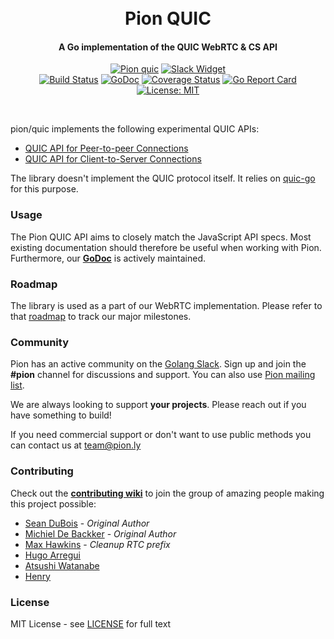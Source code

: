 <h1 align="center">
  <br>
  Pion QUIC
  <br>
</h1>
<h4 align="center">A Go implementation of the QUIC WebRTC & CS API</h4>
<p align="center">
  <a href="https://pion.ly"><img src="https://img.shields.io/badge/pion-webrtc-gray.svg?longCache=true&colorB=brightgreen" alt="Pion quic"></a>
  <!--<a href="https://sourcegraph.com/github.com/mudutv/webrtc?badge"><img src="https://sourcegraph.com/github.com/mudutv/webrtc/-/badge.svg" alt="Sourcegraph Widget"></a>-->
  <a href="https://pion.ly/slack"><img src="https://img.shields.io/badge/join-us%20on%20slack-gray.svg?longCache=true&logo=slack&colorB=brightgreen" alt="Slack Widget"></a>
  <br>
  <a href="https://travis-ci.org/mudutv/quic"><img src="https://travis-ci.org/mudutv/quic.svg?branch=master" alt="Build Status"></a>
  <a href="https://pkg.go.dev/github.com/mudutv/quic"><img src="https://godoc.org/github.com/mudutv/quic?status.svg" alt="GoDoc"></a>
  <a href="https://coveralls.io/github/mudutv/quic"><img src="https://coveralls.io/repos/github/mudutv/quic/badge.svg" alt="Coverage Status"></a>
  <a href="https://goreportcard.com/report/github.com/mudutv/quic"><img src="https://goreportcard.com/badge/github.com/mudutv/quic" alt="Go Report Card"></a>
  <a href="LICENSE"><img src="https://img.shields.io/badge/License-MIT-yellow.svg" alt="License: MIT"></a>
</p>
<br>

pion/quic implements the following experimental QUIC APIs:
- [QUIC API for Peer-to-peer Connections](https://w3c.github.io/webrtc-quic/)
- [QUIC API for Client-to-Server Connections](https://w3c.github.io/webrtc-quic/cs)

The library doesn't implement the QUIC protocol itself. It relies on [quic-go](https://github.com/lucas-clemente/quic-go) for this purpose.

### Usage
The Pion QUIC API aims to closely match the JavaScript API specs. Most existing documentation should therefore be useful when working with Pion. Furthermore, our **[GoDoc](https://godoc.org/github.com/mudutv/quic)** is actively maintained.

### Roadmap
The library is used as a part of our WebRTC implementation. Please refer to that [roadmap](https://github.com/mudutv/webrtc/issues/9) to track our major milestones.

### Community
Pion has an active community on the [Golang Slack](https://invite.slack.golangbridge.org/). Sign up and join the **#pion** channel for discussions and support. You can also use [Pion mailing list](https://groups.google.com/forum/#!forum/pion).

We are always looking to support **your projects**. Please reach out if you have something to build!

If you need commercial support or don't want to use public methods you can contact us at [team@pion.ly](mailto:team@pion.ly)

### Contributing
Check out the **[contributing wiki](https://github.com/mudutv/webrtc/wiki/Contributing)** to join the group of amazing people making this project possible:

* [Sean DuBois](https://github.com/Sean-Der) - *Original Author*
* [Michiel De Backker](https://github.com/backkem) - *Original Author*
* [Max Hawkins](https://github.com/maxhawkins) - *Cleanup RTC prefix*
* [Hugo Arregui](https://github.com/hugoArregui)
* [Atsushi Watanabe](https://github.com/at-wat)
* [Henry](https://github.com/cryptix)

### License
MIT License - see [LICENSE](LICENSE) for full text

